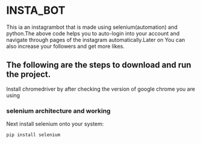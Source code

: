# INSTA_BOT
This ia an instagrambot that is made using selenium(automation) and python.The above code helps you to auto-login into your account and navigate through pages of the instagram automatically.Later on You can also increase your followers and get more likes.

## The following are the steps to download and run the project.

Install chromedriver by after checking the version of google chrome you are using


### selenium architecture and working





Next install selenium onto your system:




```bash
pip install selenium
```




